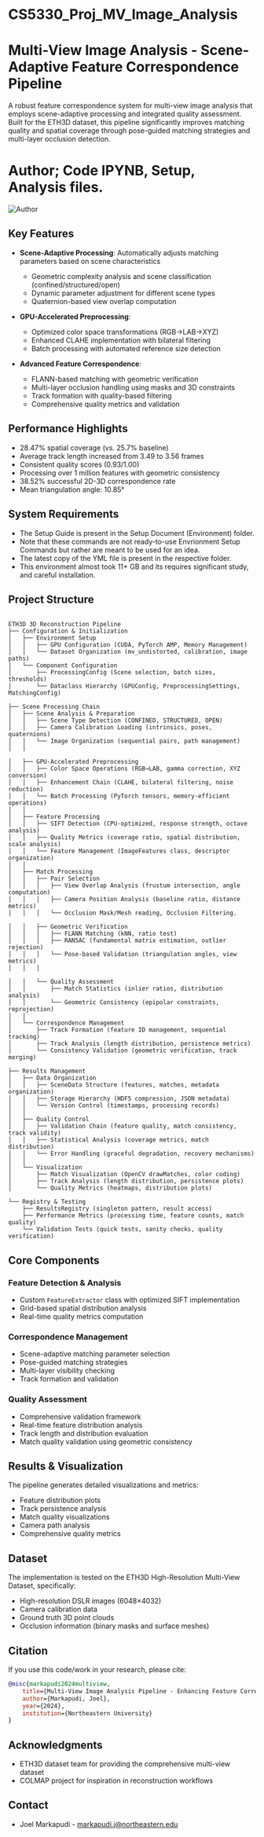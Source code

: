 # CS5330_Proj_MV_Image_Analysis

# Multi-View Image Analysis - Scene-Adaptive Feature Correspondence Pipeline

A robust feature correspondence system for multi-view image analysis that employs scene-adaptive processing and integrated quality assessment. Built for the ETH3D dataset, this pipeline significantly improves matching quality and spatial coverage through pose-guided matching strategies and multi-layer occlusion detection.

# Author; Code IPYNB, Setup, Analysis files.
![Author](https://img.shields.io/badge/Author-Joel%20Markapudi-blue)


## Key Features

- **Scene-Adaptive Processing**: Automatically adjusts matching parameters based on scene characteristics
  - Geometric complexity analysis and scene classification (confined/structured/open)
  - Dynamic parameter adjustment for different scene types
  - Quaternion-based view overlap computation

- **GPU-Accelerated Preprocessing**:
  - Optimized color space transformations (RGB→LAB→XYZ)
  - Enhanced CLAHE implementation with bilateral filtering
  - Batch processing with automated reference size detection

- **Advanced Feature Correspondence**:
  - FLANN-based matching with geometric verification
  - Multi-layer occlusion handling using masks and 3D constraints
  - Track formation with quality-based filtering
  - Comprehensive quality metrics and validation

## Performance Highlights

- 28.47% spatial coverage (vs. 25.7% baseline)
- Average track length increased from 3.49 to 3.56 frames
- Consistent quality scores (0.93/1.00)
- Processing over 1 million features with geometric consistency
- 38.52% successful 2D-3D correspondence rate
- Mean triangulation angle: 10.85°

## System Requirements

- The Setup Guide is present in the Setup Document (Environment) folder.
- Note that these commands are not ready-to-use Envrionment Setup Commands but rather are meant to be used for an idea.
- The latest copy of the YML file is present in the respective folder.
- This environment almost took 11+ GB and its requires significant study, and careful installation.
  
## Project Structure

```

ETH3D 3D Reconstruction Pipeline
├── Configuration & Initialization
│   ├── Environment Setup
│   │   ├── GPU Configuration (CUDA, PyTorch AMP, Memory Management)
│   │   └── Dataset Organization (mv_undistorted, calibration, image paths)
│   └── Component Configuration
│       ├── ProcessingConfig (Scene selection, batch sizes, thresholds)
│       └── Dataclass Hierarchy (GPUConfig, PreprocessingSettings, MatchingConfig)

├── Scene Processing Chain
│   ├── Scene Analysis & Preparation
│   │   ├── Scene Type Detection (CONFINED, STRUCTURED, OPEN)
│   │   ├── Camera Calibration Loading (intrinsics, poses, quaternions)
│   │   └── Image Organization (sequential pairs, path management)
│   │

│   ├── GPU-Accelerated Preprocessing
│   │   ├── Color Space Operations (RGB→LAB, gamma correction, XYZ conversion)
│   │   ├── Enhancement Chain (CLAHE, bilateral filtering, noise reduction)
│   │   └── Batch Processing (PyTorch tensors, memory-efficient operations)
│   │
│   ├── Feature Processing
│   │   ├── SIFT Detection (CPU-optimized, response strength, octave analysis)
│   │   ├── Quality Metrics (coverage ratio, spatial distribution, scale analysis)
│   │   └── Feature Management (ImageFeatures class, descriptor organization)
│   │   
│   ├── Match Processing
│   │   ├── Pair Selection
│   │   │   ├── View Overlap Analysis (frustum intersection, angle computation)
│   │   │   ├── Camera Position Analysis (baseline ratio, distance metrics)
│   │   │   └── Occlusion Mask/Mesh reading, Occlusion Filtering.

│   │   ├── Geometric Verification
│   │   │   ├── FLANN Matching (kNN, ratio test)
│   │   │   ├── RANSAC (fundamental matrix estimation, outlier rejection)
│   │   │   └── Pose-based Validation (triangulation angles, view metrics)
│   │   │

│   │   └── Quality Assessment
│   │       ├── Match Statistics (inlier ratios, distribution analysis)
│   │       └── Geometric Consistency (epipolar constraints, reprojection)
│   │
│   └── Correspondence Management
│       ├── Track Formation (feature ID management, sequential tracking)
│       ├── Track Analysis (length distribution, persistence metrics)
│       └── Consistency Validation (geometric verification, track merging)

├── Results Management
│   ├── Data Organization
│   │   ├── SceneData Structure (features, matches, metadata organization)
│   │   ├── Storage Hierarchy (HDF5 compression, JSON metadata)
│   │   └── Version Control (timestamps, processing records)
│   │
│   ├── Quality Control
│   │   ├── Validation Chain (feature quality, match consistency, track validity)
│   │   ├── Statistical Analysis (coverage metrics, match distribution)
│   │   └── Error Handling (graceful degradation, recovery mechanisms)
│   │
│   └── Visualization
│       ├── Match Visualization (OpenCV drawMatches, color coding)
│       ├── Track Analysis (length distribution, persistence plots)
│       └── Quality Metrics (heatmaps, distribution plots)

└── Registry & Testing
    ├── ResultsRegistry (singleton pattern, result access)
    ├── Performance Metrics (processing time, feature counts, match quality)
    └── Validation Tests (quick tests, sanity checks, quality verification)
```

## Core Components

### Feature Detection & Analysis
- Custom `FeatureExtractor` class with optimized SIFT implementation
- Grid-based spatial distribution analysis
- Real-time quality metrics computation

### Correspondence Management
- Scene-adaptive matching parameter selection
- Pose-guided matching strategies
- Multi-layer visibility checking
- Track formation and validation

### Quality Assessment
- Comprehensive validation framework
- Real-time feature distribution analysis
- Track length and distribution evaluation
- Match quality validation using geometric consistency

## Results & Visualization

The pipeline generates detailed visualizations and metrics:
- Feature distribution plots
- Track persistence analysis
- Match quality visualizations
- Camera path analysis
- Comprehensive quality metrics

## Dataset

The implementation is tested on the ETH3D High-Resolution Multi-View Dataset, specifically:
- High-resolution DSLR images (6048×4032)
- Camera calibration data
- Ground truth 3D point clouds
- Occlusion information (binary masks and surface meshes)


## Citation

If you use this code/work in your research, please cite:
```bibtex
@misc{markapudi2024multiview,
    title={Multi-View Image Analysis Pipeline - Enhancing Feature Correspondence through Scene-Adaptive Processing},
    author={Markapudi, Joel},
    year={2024},
    institution={Northeastern University}
}
```

## Acknowledgments
- ETH3D dataset team for providing the comprehensive multi-view dataset
- COLMAP project for inspiration in reconstruction workflows

## Contact
- Joel Markapudi - markapudi.j@northeastern.edu
